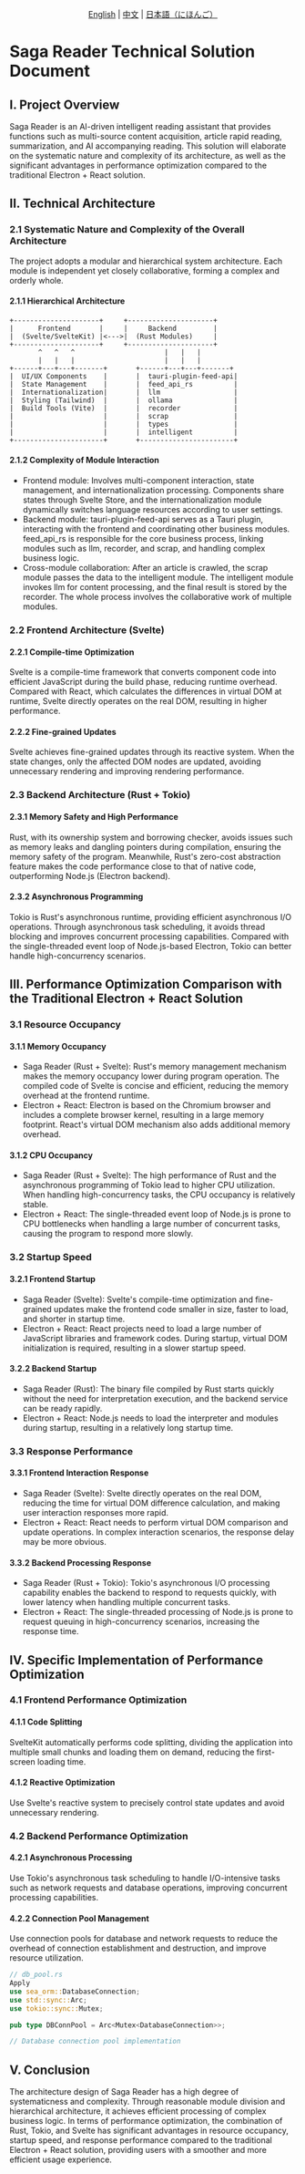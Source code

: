 <p align="center">
    <a href="./Introduction-of-the-solution.md">English</a>
    |
    <a href="./Introduction-of-the-solution-zh.md">中文</a>
    |
    <a href="./Introduction-of-the-solution-ja.md">日本語（にほんご）</a>
</p>

# Saga Reader Technical Solution Document

## I. Project Overview
Saga Reader is an AI-driven intelligent reading assistant that provides functions such as multi-source content acquisition, article rapid reading, summarization, and AI accompanying reading. This solution will elaborate on the systematic nature and complexity of its architecture, as well as the significant advantages in performance optimization compared to the traditional Electron + React solution.

## II. Technical Architecture
### 2.1 Systematic Nature and Complexity of the Overall Architecture
The project adopts a modular and hierarchical system architecture. Each module is independent yet closely collaborative, forming a complex and orderly whole.

#### 2.1.1 Hierarchical Architecture
```plaintext
+---------------------+     +---------------------+
|      Frontend       |     |     Backend         |
|  (Svelte/SvelteKit) |<--->|  (Rust Modules)     |
+---------------------+     +---------------------+
       ^   ^   ^                      |   |   |
       |   |   |                      |   |   |
+------+---+---+-------+       +------+---+---+-------+
|  UI/UX Components    |       |  tauri-plugin-feed-api|
|  State Management    |       |  feed_api_rs          |
|  Internationalization|       |  llm                  |
|  Styling (Tailwind)  |       |  ollama               |
|  Build Tools (Vite)  |       |  recorder             |
|                      |       |  scrap                |
|                      |       |  types                |
|                      |       |  intelligent          |
+----------------------+       +-----------------------+
```

#### 2.1.2 Complexity of Module Interaction
- Frontend module: Involves multi-component interaction, state management, and internationalization processing. Components share states through Svelte Store, and the internationalization module dynamically switches language resources according to user settings.
- Backend module: tauri-plugin-feed-api serves as a Tauri plugin, interacting with the frontend and coordinating other business modules. feed_api_rs is responsible for the core business process, linking modules such as llm, recorder, and scrap, and handling complex business logic.
- Cross-module collaboration: After an article is crawled, the scrap module passes the data to the intelligent module. The intelligent module invokes llm for content processing, and the final result is stored by the recorder. The whole process involves the collaborative work of multiple modules.

### 2.2 Frontend Architecture (Svelte)
#### 2.2.1 Compile-time Optimization
Svelte is a compile-time framework that converts component code into efficient JavaScript during the build phase, reducing runtime overhead. Compared with React, which calculates the differences in virtual DOM at runtime, Svelte directly operates on the real DOM, resulting in higher performance.

#### 2.2.2 Fine-grained Updates
Svelte achieves fine-grained updates through its reactive system. When the state changes, only the affected DOM nodes are updated, avoiding unnecessary rendering and improving rendering performance.

### 2.3 Backend Architecture (Rust + Tokio)
#### 2.3.1 Memory Safety and High Performance
Rust, with its ownership system and borrowing checker, avoids issues such as memory leaks and dangling pointers during compilation, ensuring the memory safety of the program. Meanwhile, Rust's zero-cost abstraction feature makes the code performance close to that of native code, outperforming Node.js (Electron backend).

#### 2.3.2 Asynchronous Programming
Tokio is Rust's asynchronous runtime, providing efficient asynchronous I/O operations. Through asynchronous task scheduling, it avoids thread blocking and improves concurrent processing capabilities. Compared with the single-threaded event loop of Node.js-based Electron, Tokio can better handle high-concurrency scenarios.

## III. Performance Optimization Comparison with the Traditional Electron + React Solution
### 3.1 Resource Occupancy
#### 3.1.1 Memory Occupancy
- Saga Reader (Rust + Svelte): Rust's memory management mechanism makes the memory occupancy lower during program operation. The compiled code of Svelte is concise and efficient, reducing the memory overhead at the frontend runtime.
- Electron + React: Electron is based on the Chromium browser and includes a complete browser kernel, resulting in a large memory footprint. React's virtual DOM mechanism also adds additional memory overhead.

#### 3.1.2 CPU Occupancy
- Saga Reader (Rust + Svelte): The high performance of Rust and the asynchronous programming of Tokio lead to higher CPU utilization. When handling high-concurrency tasks, the CPU occupancy is relatively stable.
- Electron + React: The single-threaded event loop of Node.js is prone to CPU bottlenecks when handling a large number of concurrent tasks, causing the program to respond more slowly.

### 3.2 Startup Speed
#### 3.2.1 Frontend Startup
- Saga Reader (Svelte): Svelte's compile-time optimization and fine-grained updates make the frontend code smaller in size, faster to load, and shorter in startup time.
- Electron + React: React projects need to load a large number of JavaScript libraries and framework codes. During startup, virtual DOM initialization is required, resulting in a slower startup speed.

#### 3.2.2 Backend Startup
- Saga Reader (Rust): The binary file compiled by Rust starts quickly without the need for interpretation execution, and the backend service can be ready rapidly.
- Electron + React: Node.js needs to load the interpreter and modules during startup, resulting in a relatively long startup time.

### 3.3 Response Performance
#### 3.3.1 Frontend Interaction Response
- Saga Reader (Svelte): Svelte directly operates on the real DOM, reducing the time for virtual DOM difference calculation, and making user interaction responses more rapid.
- Electron + React: React needs to perform virtual DOM comparison and update operations. In complex interaction scenarios, the response delay may be more obvious.

#### 3.3.2 Backend Processing Response
- Saga Reader (Rust + Tokio): Tokio's asynchronous I/O processing capability enables the backend to respond to requests quickly, with lower latency when handling multiple concurrent tasks.
- Electron + React: The single-threaded processing of Node.js is prone to request queuing in high-concurrency scenarios, increasing the response time.

## IV. Specific Implementation of Performance Optimization
### 4.1 Frontend Performance Optimization
#### 4.1.1 Code Splitting
SvelteKit automatically performs code splitting, dividing the application into multiple small chunks and loading them on demand, reducing the first-screen loading time.

#### 4.1.2 Reactive Optimization
Use Svelte's reactive system to precisely control state updates and avoid unnecessary rendering.

### 4.2 Backend Performance Optimization
#### 4.2.1 Asynchronous Processing
Use Tokio's asynchronous task scheduling to handle I/O-intensive tasks such as network requests and database operations, improving concurrent processing capabilities.

#### 4.2.2 Connection Pool Management
Use connection pools for database and network requests to reduce the overhead of connection establishment and destruction, and improve resource utilization.

```rust
// db_pool.rs
Apply
use sea_orm::DatabaseConnection;
use std::sync::Arc;
use tokio::sync::Mutex;

pub type DBConnPool = Arc<Mutex<DatabaseConnection>>;

// Database connection pool implementation
```

## V. Conclusion
The architecture design of Saga Reader has a high degree of systematicness and complexity. Through reasonable module division and hierarchical architecture, it achieves efficient processing of complex business logic. In terms of performance optimization, the combination of Rust, Tokio, and Svelte has significant advantages in resource occupancy, startup speed, and response performance compared to the traditional Electron + React solution, providing users with a smoother and more efficient usage experience. 